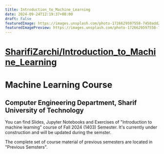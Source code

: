 ```yaml
---
title: Introduction_to_Machine_Learning
date: 2024-09-24T12:19:37+08:00
draft: False
featuredImage: https://images.unsplash.com/photo-1726629597558-7450add25eb8?ixid=M3w0NjAwMjJ8MHwxfHJhbmRvbXx8fHx8fHx8fDE3MjcxNTE1Njl8&ixlib=rb-4.0.3
featuredImagePreview: https://images.unsplash.com/photo-1726629597558-7450add25eb8?ixid=M3w0NjAwMjJ8MHwxfHJhbmRvbXx8fHx8fHx8fDE3MjcxNTE1Njl8&ixlib=rb-4.0.3
---
```


# [SharifiZarchi/Introduction_to_Machine_Learning](https://github.com/SharifiZarchi/Introduction_to_Machine_Learning)

# Machine Learning Course
## Computer Engineering Department, Sharif University of Technology

You can find Slides, Jupyter Notebooks and Exercises of "Introduction to machine learning" course of Fall 2024 (1403) Semester. 
It's currently under construction and will be updated during the semster.

The complete set of course material of previous semesters are located in "Previous Semsters".
